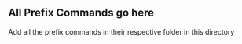 ## All Prefix Commands go here

Add all the prefix commands in their respective folder in this directory
